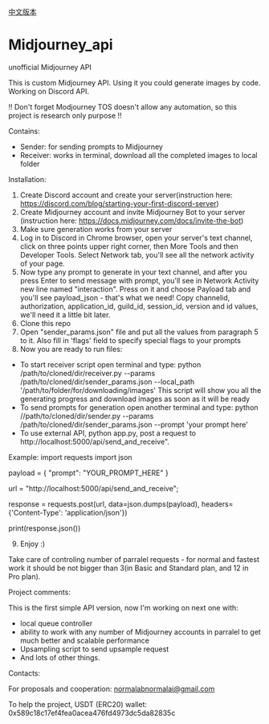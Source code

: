 [中文版本](https://github.com/CelestialRipple/Midjourney_api/blob/main/README_zh-CN.md)
# Midjourney_api
unofficial Midjourney API

This is custom Midjourney API. Using it you could generate images by code. Working on Discord API.

!! Don't forget Modjourney TOS doesn't allow any automation, so this project is research only purpose !!

Contains: 
- Sender: for sending prompts to Midjourney
- Receiver: works in terminal, download all the completed images to local folder

Installation:
1. Create Discord account and create your server(instruction here: https://discord.com/blog/starting-your-first-discord-server)
2. Create Midjourney account and invite Midjourney Bot to your server (instruction here: https://docs.midjourney.com/docs/invite-the-bot)
3. Make sure generation works from your server
4. Log in to Discord in Chrome browser, open your server's text channel, click on three points upper right corner, then More Tools and then Developer Tools.
Select Network tab, you'll see all the network activity of your page.
5. Now type any prompt to generate in your text channel, and after you press Enter to send message with prompt, you'll see in Network Activity new line named "interaction".
Press on it and choose Payload tab and you'll see payload_json - that's what we need!
Copy channelid, authorization, application_id, guild_id, session_id, version and id values, we'll need it a little bit later.
6. Clone this repo
7. Open "sender_params.json" file and put all the values from paragraph 5 to it. Also fill in 'flags' field to specify special flags to your prompts
8. Now you are ready to run files:
- To start receiver script open terminal and type:
python /path/to/cloned/dir/receiver.py --params /path/to/cloned/dir/sender_params.json --local_path '/path/to/folder/for/downloading/images'
This script will show you all the generating progress and download images as soon as it will be ready
- To send prompts for generation open another terminal and type:
python //path/to/cloned/dir/sender.py --params /path/to/cloned/dir/sender_params.json --prompt 'your prompt here'
- To use external API, python app.py, post a request to http://localhost:5000/api/send_and_receive".

Example:
import requests
import json

payload = {
    "prompt": "YOUR_PROMPT_HERE"
}

url = "http://localhost:5000/api/send_and_receive";

response = requests.post(url, data=json.dumps(payload), headers={'Content-Type': 'application/json'})

print(response.json())

9. Enjoy :)

Take care of controling number of parralel requests - for normal and fastest work it should be not bigger than 3(in Basic and Standard plan, and 12 in Pro plan).


Project comments:

This is the first simple API version, now I'm working on next one with:
- local queue controller
- ability to work with any number of Midjourney accounts in parralel to get much better and scalable performance
- Upsampling script to send upsample request
- And lots of other things.


Contacts:

For proposals and cooperation:
normalabnormalai@gmail.com

To help the project, USDT (ERC20) wallet: 0x589c18c17ef4fea0acea476fd4973dc5da82835c
